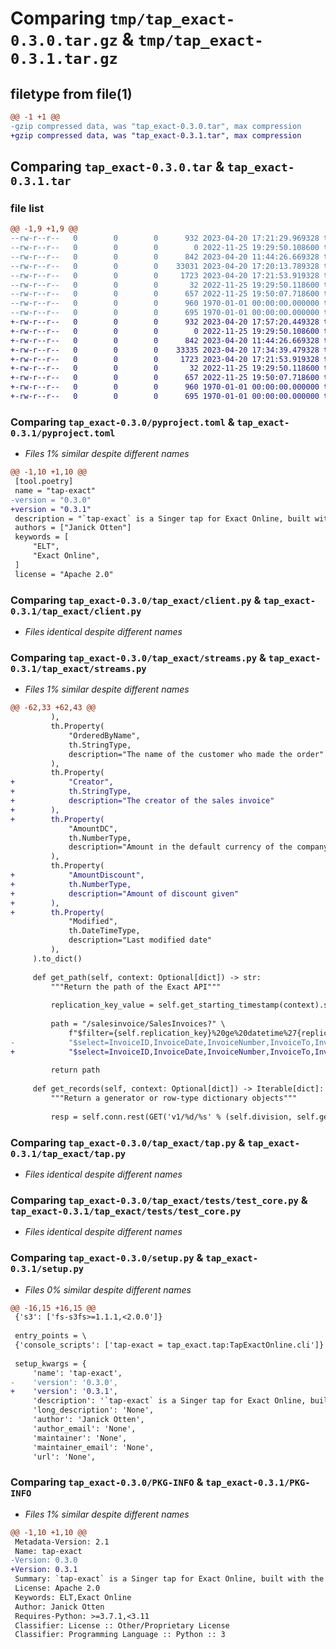 # Comparing `tmp/tap_exact-0.3.0.tar.gz` & `tmp/tap_exact-0.3.1.tar.gz`

## filetype from file(1)

```diff
@@ -1 +1 @@
-gzip compressed data, was "tap_exact-0.3.0.tar", max compression
+gzip compressed data, was "tap_exact-0.3.1.tar", max compression
```

## Comparing `tap_exact-0.3.0.tar` & `tap_exact-0.3.1.tar`

### file list

```diff
@@ -1,9 +1,9 @@
--rw-r--r--   0        0        0      932 2023-04-20 17:21:29.969328 tap_exact-0.3.0/pyproject.toml
--rw-r--r--   0        0        0        0 2022-11-25 19:29:50.108600 tap_exact-0.3.0/tap_exact/__init__.py
--rw-r--r--   0        0        0      842 2023-04-20 11:44:26.669328 tap_exact-0.3.0/tap_exact/client.py
--rw-r--r--   0        0        0    33031 2023-04-20 17:20:13.789328 tap_exact-0.3.0/tap_exact/streams.py
--rw-r--r--   0        0        0     1723 2023-04-20 17:21:53.919328 tap_exact-0.3.0/tap_exact/tap.py
--rw-r--r--   0        0        0       32 2022-11-25 19:29:50.118600 tap_exact-0.3.0/tap_exact/tests/__init__.py
--rw-r--r--   0        0        0      657 2022-11-25 19:50:07.718600 tap_exact-0.3.0/tap_exact/tests/test_core.py
--rw-r--r--   0        0        0      960 1970-01-01 00:00:00.000000 tap_exact-0.3.0/setup.py
--rw-r--r--   0        0        0      695 1970-01-01 00:00:00.000000 tap_exact-0.3.0/PKG-INFO
+-rw-r--r--   0        0        0      932 2023-04-20 17:57:20.449328 tap_exact-0.3.1/pyproject.toml
+-rw-r--r--   0        0        0        0 2022-11-25 19:29:50.108600 tap_exact-0.3.1/tap_exact/__init__.py
+-rw-r--r--   0        0        0      842 2023-04-20 11:44:26.669328 tap_exact-0.3.1/tap_exact/client.py
+-rw-r--r--   0        0        0    33335 2023-04-20 17:34:39.479328 tap_exact-0.3.1/tap_exact/streams.py
+-rw-r--r--   0        0        0     1723 2023-04-20 17:21:53.919328 tap_exact-0.3.1/tap_exact/tap.py
+-rw-r--r--   0        0        0       32 2022-11-25 19:29:50.118600 tap_exact-0.3.1/tap_exact/tests/__init__.py
+-rw-r--r--   0        0        0      657 2022-11-25 19:50:07.718600 tap_exact-0.3.1/tap_exact/tests/test_core.py
+-rw-r--r--   0        0        0      960 1970-01-01 00:00:00.000000 tap_exact-0.3.1/setup.py
+-rw-r--r--   0        0        0      695 1970-01-01 00:00:00.000000 tap_exact-0.3.1/PKG-INFO
```

### Comparing `tap_exact-0.3.0/pyproject.toml` & `tap_exact-0.3.1/pyproject.toml`

 * *Files 1% similar despite different names*

```diff
@@ -1,10 +1,10 @@
 [tool.poetry]
 name = "tap-exact"
-version = "0.3.0"
+version = "0.3.1"
 description = "`tap-exact` is a Singer tap for Exact Online, built with the Meltano Singer SDK."
 authors = ["Janick Otten"]
 keywords = [
     "ELT",
     "Exact Online",
 ]
 license = "Apache 2.0"
```

### Comparing `tap_exact-0.3.0/tap_exact/client.py` & `tap_exact-0.3.1/tap_exact/client.py`

 * *Files identical despite different names*

### Comparing `tap_exact-0.3.0/tap_exact/streams.py` & `tap_exact-0.3.1/tap_exact/streams.py`

 * *Files 1% similar despite different names*

```diff
@@ -62,33 +62,43 @@
         ),
         th.Property(
             "OrderedByName",
             th.StringType,
             description="The name of the customer who made the order"
         ),
         th.Property(
+            "Creator",
+            th.StringType,
+            description="The creator of the sales invoice"
+        ),
+        th.Property(
             "AmountDC",
             th.NumberType,
             description="Amount in the default currency of the company"
         ),
         th.Property(
+            "AmountDiscount",
+            th.NumberType,
+            description="Amount of discount given"
+        ),
+        th.Property(
             "Modified",
             th.DateTimeType,
             description="Last modified date"
         ),
     ).to_dict()
 
     def get_path(self, context: Optional[dict]) -> str:
         """Return the path of the Exact API"""
 
         replication_key_value = self.get_starting_timestamp(context).strftime('%Y-%m-%dT%H:%M:%S.%fZ')
         
         path = "/salesinvoice/SalesInvoices?" \
             f"$filter={self.replication_key}%20ge%20datetime%27{replication_key_value}%27&" \
-            "$select=InvoiceID,InvoiceDate,InvoiceNumber,InvoiceTo,InvoiceToName,OrderDate,OrderedBy,OrderedByName,AmountDC,Modified"
+            "$select=InvoiceID,InvoiceDate,InvoiceNumber,InvoiceTo,InvoiceToName,OrderDate,OrderedBy,OrderedByName,Creator,AmountDC,AmountDiscount,Modified"
 
         return path
 
     def get_records(self, context: Optional[dict]) -> Iterable[dict]:
         """Return a generator or row-type dictionary objects"""
         
         resp = self.conn.rest(GET('v1/%d/%s' % (self.division, self.get_path(context) )))
```

### Comparing `tap_exact-0.3.0/tap_exact/tap.py` & `tap_exact-0.3.1/tap_exact/tap.py`

 * *Files identical despite different names*

### Comparing `tap_exact-0.3.0/tap_exact/tests/test_core.py` & `tap_exact-0.3.1/tap_exact/tests/test_core.py`

 * *Files identical despite different names*

### Comparing `tap_exact-0.3.0/setup.py` & `tap_exact-0.3.1/setup.py`

 * *Files 0% similar despite different names*

```diff
@@ -16,15 +16,15 @@
 {'s3': ['fs-s3fs>=1.1.1,<2.0.0']}
 
 entry_points = \
 {'console_scripts': ['tap-exact = tap_exact.tap:TapExactOnline.cli']}
 
 setup_kwargs = {
     'name': 'tap-exact',
-    'version': '0.3.0',
+    'version': '0.3.1',
     'description': '`tap-exact` is a Singer tap for Exact Online, built with the Meltano Singer SDK.',
     'long_description': 'None',
     'author': 'Janick Otten',
     'author_email': 'None',
     'maintainer': 'None',
     'maintainer_email': 'None',
     'url': 'None',
```

### Comparing `tap_exact-0.3.0/PKG-INFO` & `tap_exact-0.3.1/PKG-INFO`

 * *Files 1% similar despite different names*

```diff
@@ -1,10 +1,10 @@
 Metadata-Version: 2.1
 Name: tap-exact
-Version: 0.3.0
+Version: 0.3.1
 Summary: `tap-exact` is a Singer tap for Exact Online, built with the Meltano Singer SDK.
 License: Apache 2.0
 Keywords: ELT,Exact Online
 Author: Janick Otten
 Requires-Python: >=3.7.1,<3.11
 Classifier: License :: Other/Proprietary License
 Classifier: Programming Language :: Python :: 3
```


